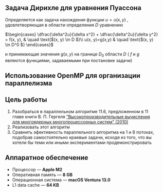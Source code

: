 ## Задача Дирихле для уравнения Пуассона
Определяется как задача нахождения функции $u = u(x, y)$ , удовлетворяющая в области определения $D$ уравнению

$\begin{cases}
\dfrac{\delta^2u}{\delta x^2} + \dfrac{\delta^2u}{\delta y^2} = f(x, y), & \quad \text{$(x, y) \in D $}\\
u(x, y)=g(x,y)  & \quad \text{$(x, y) \in D^0 $}
\end{cases}$

и принимающая значения $g(x, y)$ на границе $D_0$ области $D$ ( $f$ и $g$ являются функциями,
задаваемыми при постановке задачи)

## Использование OpenMP для организации параллелизма


## Цель работы
1. Разобраться в параллельном алгоритме 11.6, предложенном в 11 главе книги В. П. Гергеля
   [“Высокопроизводительные вычисления для
   многоядерных многопроцессорных систем” (2010)](https://github.com/artjomjuferov/university/blob/master/Beljakova/Гергель%20В.П.%20Высокопроизводительные%20вычисления%20для%20многоядерных%20многопроцессорных%20систем%20(2010).pdf)
2. Реализовать этот алгоритм
2. Сравнить эфективность параллельного алгоритма
на 1 и 8 потоках, подобрав самостоятельно краевые задачи, исходя из того, что вы хотели бы теми или иными экспериментами продемонстрировать

## Аппаратное обеспечение
- Процессор — **Apple M2**
- Оперативная память — **8 GB**
- Операционная система — **macOS Ventura 13.0**
- L1 data cache — **64 KB**
